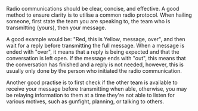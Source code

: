 Radio communications should be clear, concise, and effective. A good method to ensure clarity is to utilise a common radio protocol. When hailing someone, first state the team you are speaking to, the team who is transmitting (yours), then your message. 

A good example would be: "Red, this is Yellow, message, over", and then wait for a reply before transmitting the full message. When a message is ended with "over", it means that a reply is being expected and that the conversation is left open. If the message ends with "out", this means that the conversation has finished and a reply is not needed, however, this is usually only done by the person who initiated the radio communication.

Another good practise is to first check if the other team is available to receive your message before transmitting when able, otherwise, you may be relaying information to them at a time they're not able to listen for various motives, such as gunfight, planning, or talking to others.
